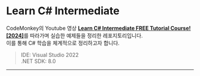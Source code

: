 # Learn C# Intermediate

CodeMonkey의 Youtube 영상 [**Learn C# Intermediate FREE Tutorial Course! [2024]**](https://www.youtube.com/watch?v=I6kx-_KXNz4)를 따라가며 실습한 예제들을 정리한 레포지토리입니다.  
이를 통해 C# 학습을 체계적으로 정리하고자 합니다.  

> IDE: Visual Studio 2022  
> .NET SDK: 8.0  

---

